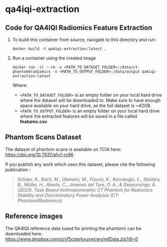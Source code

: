 # qa4iqi-extraction

## Code for QA4IQI Radiomics Feature Extraction

1. To build this container from source, navigate to this directory and run:

   ```
   docker build -t qa4iqi-extraction:latest .
   ```

2. Run a container using the created image

   ```
   docker run -it --rm -v <PATH_TO_DATASET_FOLDER>:/data/ct-phantom4radiomics -v <PATH_TO_OUTPUT_FOLDER>:/data/output qa4iqi-extraction:latest
   ```

   Where:
   - ```<PATH_TO_DATASET_FOLDER>``` is an empty folder on your local hard drive where the dataset will be downloaded to. Make sure to have enough space available on your hard drive, as the full dataset is ~42GB.
   - ```<PATH_TO_OUTPUT_FOLDER>``` is an empty folder on your local hard drive where the extracted features will be saved in a file called **features.csv**.

## Phantom Scans Dataset

The dataset of phantom scans is available on TCIA here: https://doi.org/10.7937/a1v1-rc66

If you publish any work which uses this dataset, please cite the following publication :

> *Schaer, R., Bach, M., Obmann, M., Flouris, K., Konukoglu, E., Stieltjes, B., Müller, H., Aberle, C., Jimenez del Toro, O. A., & Depeursinge, A. (2023). Task-Based Anthropomorphic CT Phantom for Radiomics Stability and Discriminatory Power Analyses (CT-Phantom4Radiomics)*

## Reference images

The QA4IQI reference data (used for printing the phantom) can be downloaded here: https://www.dropbox.com/s/yf5cqprkyuxwcwv/refData.zip?dl=0